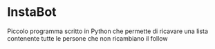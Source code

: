 # InstaBot
Piccolo programma scritto in Python che permette di ricavare una lista contenente tutte le persone che non ricambiano il follow
